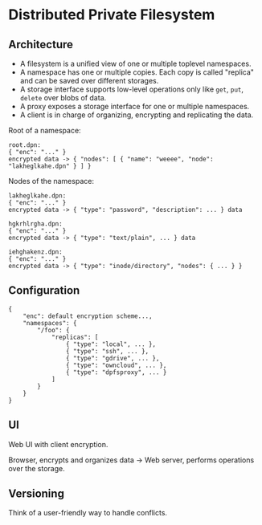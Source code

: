 Distributed Private Filesystem
============

Architecture
---------

- A filesystem is a unified view of one or multiple toplevel namespaces.
- A namespace has one or multiple copies. Each copy is called "replica" and can be saved over different storages.
- A storage interface supports low-level operations only like `get`, `put`, `delete` over blobs of data.
- A proxy exposes a storage interface for one or multiple namespaces.
- A client is in charge of organizing, encrypting and replicating the data.

Root of a namespace:
```
root.dpn:
{ "enc": "..." }
encrypted data -> { "nodes": [ { "name": "weeee", "node": "lakheglkahe.dpn" } ] }
```

Nodes of the namespace:
```
lakheglkahe.dpn:
{ "enc": "..." }
encrypted data -> { "type": "password", "description": ... } data

hgkrhlrgha.dpn:
{ "enc": "..." }
encrypted data -> { "type": "text/plain", ... } data

iehghakenz.dpn:
{ "enc": "..." }
encrypted data -> { "type": "inode/directory", "nodes": { ... } }
```

Configuration
------------

```
{
	"enc": default encryption scheme...,
	"namespaces": {
		"/foo": {
			"replicas": [
				{ "type": "local", ... },
				{ "type": "ssh", ... },
				{ "type": "gdrive", ... },
				{ "type": "owncloud", ... },
				{ "type": "dpfsproxy", ... }
			]
		}
	}
}
```

UI
--------------

Web UI with client encryption.

Browser, encrypts and organizes data -> Web server, performs operations over the storage.

Versioning
-----------

Think of a user-friendly way to handle conflicts.
